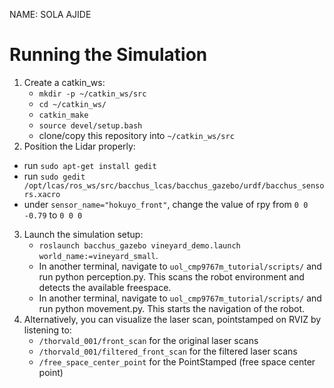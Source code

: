 NAME: SOLA AJIDE

# Running the Simulation
1. Create a catkin_ws:
   - ```mkdir -p ~/catkin_ws/src```
   - ```cd ~/catkin_ws/```
   - ```catkin_make```
   - ```source devel/setup.bash```
   - clone/copy this repository into ```~/catkin_ws/src```
2. Position the Lidar properly:
 - run ```sudo apt-get install gedit```
 - run ```sudo gedit /opt/lcas/ros_ws/src/bacchus_lcas/bacchus_gazebo/urdf/bacchus_sensors.xacro```
 - under ```sensor_name="hokuyo_front"```, change the value of rpy from ```0 0 -0.79``` to ```0 0 0```
3. Launch the simulation setup:
   - ```roslaunch bacchus_gazebo vineyard_demo.launch world_name:=vineyard_small```.
   - In another terminal, navigate to ```uol_cmp9767m_tutorial/scripts/``` and run python perception.py. This scans the robot environment and detects the available freespace.
   - In another terminal, navigate to ```uol_cmp9767m_tutorial/scripts/``` and run python movement.py. This starts the navigation of the robot.
4. Alternatively, you can visualize the laser scan, pointstamped on RVIZ by listening to:
   - ```/thorvald_001/front_scan``` for the original laser scans
   - ```/thorvald_001/filtered_front_scan``` for the filtered laser scans
   - ```/free_space_center_point``` for the PointStamped (free space center point)
